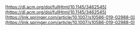 [https://dl.acm.org/doi/fullHtml/10.1145/3462545](https://dl.acm.org/doi/fullHtml/10.1145/3462545)
[https://link.springer.com/article/10.1007/s10586-019-02988-0](https://link.springer.com/article/10.1007/s10586-019-02988-0)
